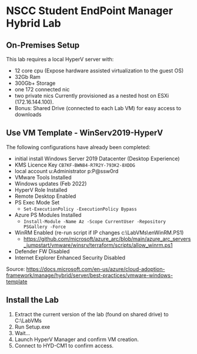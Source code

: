 # NSCC Student EndPoint Manager Hybrid Lab

## On-Premises Setup
This lab requires a local HyperV server with:
 - 12 core cpu (Expose hardware assisted virtualization to the guest OS) 
 - 32Gb Ram
 - 300Gb+ Storage
 - one 172 connected nic
 - two private nics
Currently provisioned as a nested host on ESXi (172.16.144.100).
 - Bonus: Shared Drive (connected to each Lab VM) for easy access to downloads 

## Use VM Template - WinServ2019-HyperV
The following configurations have already been completed:
- initial install Windows Server 2019 Datacenter (Desktop Experience)
- KMS Licence Key `CB7KF-BWN84-R7R2Y-793K2-8XDDG`
- local account u:Administrator p:P@ssw0rd
- VMware Tools Installed
- Windows updates (Feb 2022)
- HyperV Role Installed
- Remote Desktop Enabled
- PS Exec Mode Set
    - `Set-ExecutionPolicy -ExecutionPolicy Bypass`
- Azure PS Modules Installed
     - `Install-Module -Name Az -Scope CurrentUser -Repository PSGallery -Force`
- WinRM Enabled (re-run script if IP changes c:\LabVMs\enWinRM.PS1)
    - https://github.com/microsoft/azure_arc/blob/main/azure_arc_servers_jumpstart/vmware/winsrv/terraform/scripts/allow_winrm.ps1
- Defender FW Disabled
- Internet Explorer Enhanced Security Disabled

Source: https://docs.microsoft.com/en-us/azure/cloud-adoption-framework/manage/hybrid/server/best-practices/vmware-windows-template

## Install the Lab
1. Extract the current version of the lab (found on shared drive) to C:\LabVMs
2. Run Setup.exe
3. Wait...
4. Launch HyperV Manager and confirm VM creation.
5. Connect to HYD-CM1 to confirm access.
